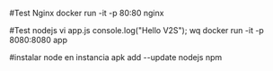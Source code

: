 #Test Nginx
docker run -it -p 80:80 nginx

#Test nodejs
vi app.js
console.log("Hello V2S");
wq
docker run -it -p 8080:8080 app

#instalar node en instancia
apk add --update nodejs npm
